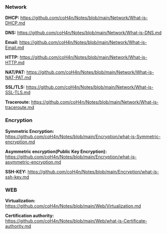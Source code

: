 ### Network ### 

**DHCP:** 
https://github.com/coH4n/Notes/blob/main/Network/What-is-DHCP.md

**DNS:** https://github.com/coH4n/Notes/blob/main/Network/What-is-DNS.md

**Email:** https://github.com/coH4n/Notes/blob/main/Network/What-is-Email.md

**HTTP:** https://github.com/coH4n/Notes/blob/main/Network/What-is-HTTP.md

**NAT/PAT:** https://github.com/coH4n/Notes/blob/main/Network/What-is-NAT-PAT.md

**SSL/TLS:** https://github.com/coH4n/Notes/blob/main/Network/What-is-SSL-TLS.md

**Traceroute:** https://github.com/coH4n/Notes/blob/main/Network/What-is-traceroute.md

### Encryption ###

**Symmetric Encryption:** https://github.com/coH4n/Notes/blob/main/Encryption/what-is-Symmetric-encryption.md

**Asymmetric encryption(Public Key Encryption):** https://github.com/coH4n/Notes/blob/main/Encryption/what-is-asymmetric-encryption.md

**SSH-KEY:** https://github.com/coH4n/Notes/blob/main/Encryption/what-is-ssh-key.md

### WEB ###

**Virtualization:** https://github.com/coH4n/Notes/blob/main/Web/Virtualization.md

**Certification authority:** https://github.com/coH4n/Notes/blob/main/Web/what-is-Certificate-authority.md

